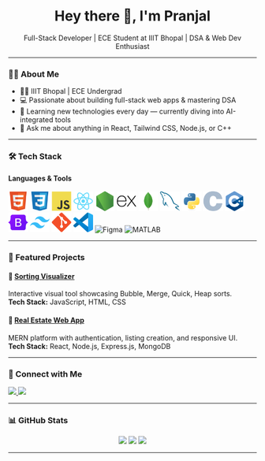 <h1 align="center">Hey there 👋, I'm Pranjal</h1>
<p align="center">Full-Stack Developer | ECE Student at IIIT Bhopal | DSA & Web Dev Enthusiast</p>

---

### 👨‍💻 About Me
- 🧑‍🎓 IIIT Bhopal | ECE Undergrad  
- 💻 Passionate about building full-stack web apps & mastering DSA  
- 🧠 Learning new technologies every day — currently diving into AI-integrated tools  
- 💬 Ask me about anything in React, Tailwind CSS, Node.js, or C++  

---

### 🛠️ Tech Stack

#### Languages & Tools
<p align="left">
  <img src="https://raw.githubusercontent.com/devicons/devicon/master/icons/html5/html5-original.svg" alt="HTML5" width="40" height="40"/>
  <img src="https://raw.githubusercontent.com/devicons/devicon/master/icons/css3/css3-original.svg" alt="CSS3" width="40" height="40"/>
  <img src="https://raw.githubusercontent.com/devicons/devicon/master/icons/javascript/javascript-original.svg" alt="JavaScript" width="40" height="40"/>
  <img src="https://raw.githubusercontent.com/devicons/devicon/master/icons/react/react-original.svg" alt="React" width="40" height="40"/>
  <img src="https://raw.githubusercontent.com/devicons/devicon/master/icons/nodejs/nodejs-original.svg" alt="Node.js" width="40" height="40"/>
  <img src="https://raw.githubusercontent.com/devicons/devicon/master/icons/express/express-original.svg" alt="Express" width="40" height="40"/>
  <img src="https://raw.githubusercontent.com/devicons/devicon/master/icons/mongodb/mongodb-original.svg" alt="MongoDB" width="40" height="40"/>
  <img src="https://raw.githubusercontent.com/devicons/devicon/master/icons/mysql/mysql-original.svg" alt="MySQL" width="40" height="40"/>
  <img src="https://raw.githubusercontent.com/devicons/devicon/master/icons/python/python-original.svg" alt="Python" width="40" height="40"/>
  <img src="https://raw.githubusercontent.com/devicons/devicon/master/icons/c/c-original.svg" alt="C" width="40" height="40"/>
  <img src="https://raw.githubusercontent.com/devicons/devicon/master/icons/cplusplus/cplusplus-original.svg" alt="C++" width="40" height="40"/>
  <img src="https://raw.githubusercontent.com/devicons/devicon/master/icons/bootstrap/bootstrap-original.svg" alt="Bootstrap" width="40" height="40"/>
  <img src="https://raw.githubusercontent.com/devicons/devicon/master/icons/tailwindcss/tailwindcss-plain.svg" alt="Tailwind" width="40" height="40"/>
  <img src="https://raw.githubusercontent.com/devicons/devicon/master/icons/git/git-original.svg" alt="Git" width="40" height="40"/>
  <img src="https://raw.githubusercontent.com/devicons/devicon/master/icons/vscode/vscode-original.svg" alt="VSCode" width="40" height="40"/>
  <img src="https://cdn.worldvectorlogo.com/logos/figma-1.svg" alt="Figma" width="40" height="40"/>
  <img src="https://upload.wikimedia.org/wikipedia/commons/2/21/Matlab_Logo.png" alt="MATLAB" width="40" height="40"/>
</p>

---

### 🌟 Featured Projects

#### 🧩 [Sorting Visualizer](https://github.com/pran-ekaiva006/sorting-project)  
Interactive visual tool showcasing Bubble, Merge, Quick, Heap sorts.  
**Tech Stack:** JavaScript, HTML, CSS

#### 🏡 [Real Estate Web App](https://github.com/pran-ekaiva006/real-estate)  
MERN platform with authentication, listing creation, and responsive UI.  
**Tech Stack:** React, Node.js, Express.js, MongoDB

---

### 🤝 Connect with Me

<p align="left">
  <a href="https://www.linkedin.com/in/pranjal-verma-74954325a/" target="_blank">
    <img src="https://img.shields.io/badge/LinkedIn-0A66C2?style=flat&logo=linkedin&logoColor=white"/>
  </a>
  <a href="mailto:pranjalverma975@gmail.com" target="_blank">
    <img src="https://img.shields.io/badge/Gmail-EA4335?style=flat&logo=gmail&logoColor=white"/>
  </a>
</p>

---

### 📊 GitHub Stats
<p align="center">
  <img src="https://github-readme-stats.vercel.app/api?username=pran-ekaiva006&show_icons=true&theme=tokyonight"/>
  <img src="https://github-readme-stats.vercel.app/api/top-langs/?username=pran-ekaiva006&layout=compact&theme=tokyonight"/>
  <img src="https://github-readme-streak-stats.herokuapp.com/?user=pran-ekaiva006&theme=tokyonight"/>
</p>

---